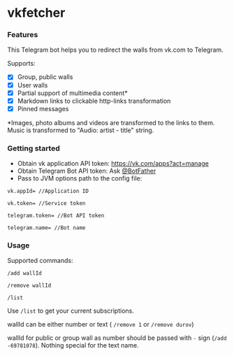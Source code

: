 # vkfetcher

### Features

This Telegram bot helps you to redirect the walls from vk.com to Telegram.

Supports:

- [x] Group, public walls
- [x] User walls
- [x] Partial support of multimedia content*
- [x] Markdown links to clickable http-links transformation
- [x] Pinned messages

*Images, photo albums and videos are transformed to the links to them. Music is transformed to "Audio: artist - title" string.


### Getting started

- Obtain vk application API token: https://vk.com/apps?act=manage
- Obtain Telegram Bot API token: Ask [@BotFather](https://t.me/BotFather)
- Pass to JVM options path to the config file:

```properties
vk.appId= //Application ID

vk.token= //Service token

telegram.token= //Bot API token

telegram.name= //Bot name
```

### Usage

Supported commands:

`/add wallId`

`/remove wallId`

`/list`

Use `/list` to get your current subscriptions.

wallId can be either number or text ( `/remove 1` or `/remove durov`)

wallId for public or group wall as number should be passed with `-` sign (`/add -69781078`). Nothing special for the text name.
